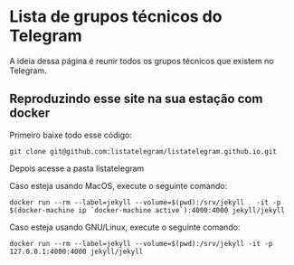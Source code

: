 # Lista de grupos técnicos do Telegram

A ideia dessa página é reunir todos os grupos técnicos que existem no Telegram.

## Reproduzindo esse site na sua estação com docker

Primeiro baixe todo esse código:

```
git clone git@github.com:listatelegram/listatelegram.github.io.git
```

Depois acesse a pasta listatelegram

Caso esteja usando MacOS, execute o seguinte comando:

```
docker run --rm --label=jekyll --volume=$(pwd):/srv/jekyll   -it -p $(docker-machine ip `docker-machine active`):4000:4000 jekyll/jekyll
```

Caso esteja usando GNU/Linux, execute o seguinte comando:

```
docker run --rm --label=jekyll --volume=$(pwd):/srv/jekyll -it -p 127.0.0.1:4000:4000 jekyll/jekyll
```
